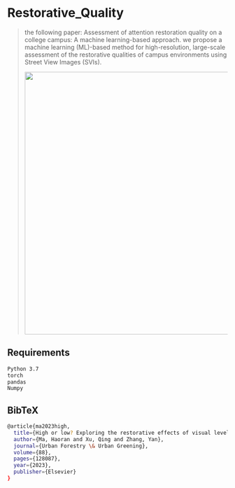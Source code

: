 # Restorative_Quality
> the following paper: Assessment of attention restoration quality on a college campus: A machine learning-based approach.
> we propose a machine learning (ML)-based method for high-resolution, large-scale assessment of the restorative qualities of campus environments using Street View Images (SVIs).
> 
> <img src="https://user-images.githubusercontent.com/108106537/234453825-6c063a07-6c64-4f40-a866-a3c9373af8c5.jpg" width = "600" >

## Requirements
```bash
Python 3.7
torch
pandas
Numpy
```

## BibTeX
```bash
@article{ma2023high,
  title={High or low? Exploring the restorative effects of visual levels on campus spaces using machine learning and street view imagery},
  author={Ma, Haoran and Xu, Qing and Zhang, Yan},
  journal={Urban Forestry \& Urban Greening},
  volume={88},
  pages={128087},
  year={2023},
  publisher={Elsevier}
}
```
